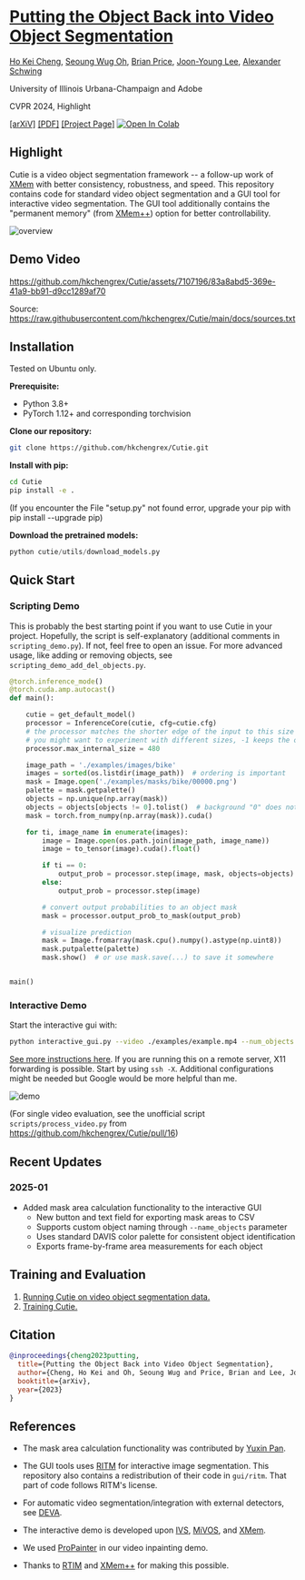 # [Putting the Object Back into Video Object Segmentation](https://hkchengrex.github.io/Cutie)

[Ho Kei Cheng](https://hkchengrex.github.io/), [Seoung Wug Oh](https://sites.google.com/view/seoungwugoh/), [Brian Price](https://www.brianpricephd.com/), [Joon-Young Lee](https://joonyoung-cv.github.io/), [Alexander Schwing](https://www.alexander-schwing.de/)

University of Illinois Urbana-Champaign and Adobe

CVPR 2024, Highlight

[[arXiV]](https://arxiv.org/abs/2310.12982) [[PDF]](https://arxiv.org/pdf/2310.12982.pdf) [[Project Page]](https://hkchengrex.github.io/Cutie/) [![Open In Colab](https://colab.research.google.com/assets/colab-badge.svg)](https://colab.research.google.com/drive/1yo43XTbjxuWA7XgCUO9qxAi7wBI6HzvP?usp=sharing)

## Highlight

Cutie is a video object segmentation framework -- a follow-up work of [XMem](https://github.com/hkchengrex/XMem) with better consistency, robustness, and speed.
This repository contains code for standard video object segmentation and a GUI tool for interactive video segmentation.
The GUI tool additionally contains the "permanent memory" (from [XMem++](https://github.com/max810/XMem2)) option for better controllability.

![overview](https://imgur.com/k84c965.jpg)

## Demo Video

https://github.com/hkchengrex/Cutie/assets/7107196/83a8abd5-369e-41a9-bb91-d9cc1289af70

Source: https://raw.githubusercontent.com/hkchengrex/Cutie/main/docs/sources.txt

## Installation

Tested on Ubuntu only.

**Prerequisite:**

- Python 3.8+
- PyTorch 1.12+ and corresponding torchvision

**Clone our repository:**

```bash
git clone https://github.com/hkchengrex/Cutie.git
```

**Install with pip:**

```bash
cd Cutie
pip install -e .
```

(If you encounter the File "setup.py" not found error, upgrade your pip with pip install --upgrade pip)

**Download the pretrained models:**

```python
python cutie/utils/download_models.py
```

## Quick Start

### Scripting Demo

This is probably the best starting point if you want to use Cutie in your project. Hopefully, the script is self-explanatory (additional comments in `scripting_demo.py`). If not, feel free to open an issue. For more advanced usage, like adding or removing objects, see `scripting_demo_add_del_objects.py`.

```python
@torch.inference_mode()
@torch.cuda.amp.autocast()
def main():

    cutie = get_default_model()
    processor = InferenceCore(cutie, cfg=cutie.cfg)
    # the processor matches the shorter edge of the input to this size
    # you might want to experiment with different sizes, -1 keeps the original size
    processor.max_internal_size = 480

    image_path = './examples/images/bike'
    images = sorted(os.listdir(image_path))  # ordering is important
    mask = Image.open('./examples/masks/bike/00000.png')
    palette = mask.getpalette()
    objects = np.unique(np.array(mask))
    objects = objects[objects != 0].tolist()  # background "0" does not count as an object
    mask = torch.from_numpy(np.array(mask)).cuda()

    for ti, image_name in enumerate(images):
        image = Image.open(os.path.join(image_path, image_name))
        image = to_tensor(image).cuda().float()

        if ti == 0:
            output_prob = processor.step(image, mask, objects=objects)
        else:
            output_prob = processor.step(image)

        # convert output probabilities to an object mask
        mask = processor.output_prob_to_mask(output_prob)

        # visualize prediction
        mask = Image.fromarray(mask.cpu().numpy().astype(np.uint8))
        mask.putpalette(palette)
        mask.show()  # or use mask.save(...) to save it somewhere


main()
```

### Interactive Demo

Start the interactive gui with:

```bash
python interactive_gui.py --video ./examples/example.mp4 --num_objects 2 --name_objects head left_hand
```

[See more instructions here](docs/INTERACTIVE.md).
If you are running this on a remote server, X11 forwarding is possible. Start by using `ssh -X`. Additional configurations might be needed but Google would be more helpful than me.

![demo](https://i.imgur.com/nqlYqTq.jpg)

(For single video evaluation, see the unofficial script `scripts/process_video.py` from https://github.com/hkchengrex/Cutie/pull/16)

## Recent Updates

### 2025-01
- Added mask area calculation functionality to the interactive GUI
  - New button and text field for exporting mask areas to CSV
  - Supports custom object naming through `--name_objects` parameter
  - Uses standard DAVIS color palette for consistent object identification
  - Exports frame-by-frame area measurements for each object

## Training and Evaluation

1. [Running Cutie on video object segmentation data.](docs/EVALUATION.md)
2. [Training Cutie.](docs/TRAINING.md)

## Citation

```bibtex
@inproceedings{cheng2023putting,
  title={Putting the Object Back into Video Object Segmentation},
  author={Cheng, Ho Kei and Oh, Seoung Wug and Price, Brian and Lee, Joon-Young and Schwing, Alexander},
  booktitle={arXiv},
  year={2023}
}
```

## References

- The mask area calculation functionality was contributed by [Yuxin Pan](https://github.com/panyuxin1993).

- The GUI tools uses [RITM](https://github.com/SamsungLabs/ritm_interactive_segmentation) for interactive image segmentation. This repository also contains a redistribution of their code in `gui/ritm`. That part of code follows RITM's license.

- For automatic video segmentation/integration with external detectors, see [DEVA](https://github.com/hkchengrex/Tracking-Anything-with-DEVA).

- The interactive demo is developed upon [IVS](https://github.com/seoungwugoh/ivs-demo), [MiVOS](https://github.com/hkchengrex/MiVOS), and [XMem](https://github.com/hkchengrex/XMem).

- We used [ProPainter](https://github.com/sczhou/ProPainter) in our video inpainting demo.

- Thanks to [RTIM](https://github.com/SamsungLabs/ritm_interactive_segmentation) and [XMem++](https://github.com/max810/XMem2) for making this possible.
